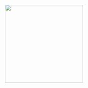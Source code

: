 <img src="https://onedrive.live.com/embed?resid=D75ABA1E21563A19%21493061&authkey=%21AM626d18K67ltMk&width=999999&height=256" width="auto" height="256" />